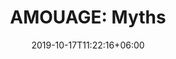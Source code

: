 ---
title: "AMOUAGE: Myths"
category: "AMOUAGE"
gender: "For Woman"
date: 2019-10-17T11:22:16+06:00
draft: false

# meta description
description : "50 ml" 

# product Price
price: "250"


# Product Short Description
shortDescription: "Inspired by surrealism Myths for Woman paints its floral and green facets with an expression of dark nuances shaded with an ambivalent tone. **INGREDIENTS**: Narcissus, Violet Leaves, Galbanum. Carnation, Patchouli, Ambergris Accord. Leather, Moss, Musk.  **50ml-EDP-WOMAN**"

#product ID
productID: "23"

# type must be "products"
type: "products"

# product Images
# first image will be shown in the product page
images:
  - image: "images/products/amouage/MythsW.jpg"
 
---